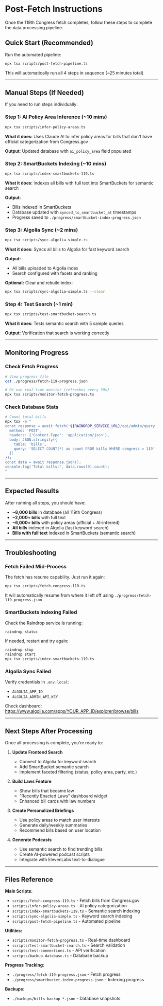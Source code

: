 # Post-Fetch Instructions

Once the 119th Congress fetch completes, follow these steps to complete the data processing pipeline.

## Quick Start (Recommended)

Run the automated pipeline:
```bash
npx tsx scripts/post-fetch-pipeline.ts
```

This will automatically run all 4 steps in sequence (~25 minutes total).

---

## Manual Steps (If Needed)

If you need to run steps individually:

### Step 1: AI Policy Area Inference (~10 mins)
```bash
npx tsx scripts/infer-policy-areas.ts
```

**What it does:** Uses Claude AI to infer policy areas for bills that don't have official categorization from Congress.gov

**Output:** Updated database with `ai_policy_area` field populated

### Step 2: SmartBuckets Indexing (~10 mins)
```bash
npx tsx scripts/index-smartbuckets-119.ts
```

**What it does:** Indexes all bills with full text into SmartBuckets for semantic search

**Output:** 
- Bills indexed in SmartBuckets
- Database updated with `synced_to_smartbucket_at` timestamps
- Progress saved to `./progress/smartbucket-index-progress.json`

### Step 3: Algolia Sync (~2 mins)
```bash
npx tsx scripts/sync-algolia-simple.ts
```

**What it does:** Syncs all bills to Algolia for fast keyword search

**Output:**
- All bills uploaded to Algolia index
- Search configured with facets and ranking

**Optional:** Clear and rebuild index:
```bash
npx tsx scripts/sync-algolia-simple.ts --clear
```

### Step 4: Test Search (~1 min)
```bash
npx tsx scripts/test-smartbucket-search.ts
```

**What it does:** Tests semantic search with 5 sample queries

**Output:** Verification that search is working correctly

---

## Monitoring Progress

### Check Fetch Progress
```bash
# View progress file
cat ./progress/fetch-119-progress.json

# Or use real-time monitor (refreshes every 30s)
npx tsx scripts/monitor-fetch-progress.ts
```

### Check Database Stats
```bash
# Count total bills
npx tsx -e "
const response = await fetch('${RAINDROP_SERVICE_URL}/api/admin/query', {
  method: 'POST',
  headers: {'Content-Type': 'application/json'},
  body: JSON.stringify({
    table: 'bills',
    query: 'SELECT COUNT(*) as count FROM bills WHERE congress = 119'
  })
});
const data = await response.json();
console.log('Total bills:', data.rows[0].count);
"
```

---

## Expected Results

After running all steps, you should have:

- **~8,000 bills** in database (all 119th Congress)
- **~2,000+ bills** with full text
- **~6,000+ bills** with policy areas (official + AI-inferred)
- **All bills** indexed in Algolia (fast keyword search)
- **Bills with full text** indexed in SmartBuckets (semantic search)

---

## Troubleshooting

### Fetch Failed Mid-Process
The fetch has resume capability. Just run it again:
```bash
npx tsx scripts/fetch-congress-119.ts
```

It will automatically resume from where it left off using `./progress/fetch-119-progress.json`

### SmartBuckets Indexing Failed
Check the Raindrop service is running:
```bash
raindrop status
```

If needed, restart and try again:
```bash
raindrop stop
raindrop start
npx tsx scripts/index-smartbuckets-119.ts
```

### Algolia Sync Failed
Verify credentials in `.env.local`:
- `ALGOLIA_APP_ID`
- `ALGOLIA_ADMIN_API_KEY`

Check dashboard: https://www.algolia.com/apps/YOUR_APP_ID/explorer/browse/bills

---

## Next Steps After Processing

Once all processing is complete, you're ready to:

1. **Update Frontend Search**
   - Connect to Algolia for keyword search
   - Add SmartBucket semantic search
   - Implement faceted filtering (status, policy area, party, etc.)

2. **Build Laws Feature**
   - Show bills that became law
   - "Recently Enacted Laws" dashboard widget
   - Enhanced bill cards with law numbers

3. **Create Personalized Briefings**
   - Use policy areas to match user interests
   - Generate daily/weekly summaries
   - Recommend bills based on user location

4. **Generate Podcasts**
   - Use semantic search to find trending bills
   - Create AI-powered podcast scripts
   - Integrate with ElevenLabs text-to-dialogue

---

## Files Reference

**Main Scripts:**
- `scripts/fetch-congress-119.ts` - Fetch bills from Congress.gov
- `scripts/infer-policy-areas.ts` - AI policy categorization
- `scripts/index-smartbuckets-119.ts` - Semantic search indexing
- `scripts/sync-algolia-simple.ts` - Keyword search indexing
- `scripts/post-fetch-pipeline.ts` - Automated pipeline

**Utilities:**
- `scripts/monitor-fetch-progress.ts` - Real-time dashboard
- `scripts/test-smartbucket-search.ts` - Search validation
- `scripts/test-connections.ts` - API verification
- `scripts/backup-database.ts` - Database backup

**Progress Tracking:**
- `./progress/fetch-119-progress.json` - Fetch progress
- `./progress/smartbucket-index-progress.json` - Indexing progress

**Backups:**
- `./backups/bills-backup-*.json` - Database snapshots
